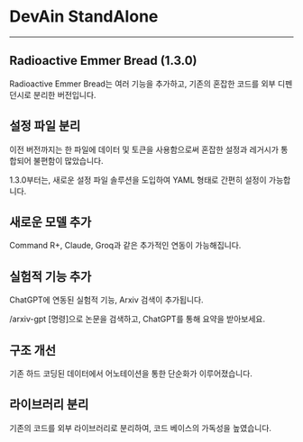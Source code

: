 # DevAin StandAlone
<hr/>

## Radioactive Emmer Bread (1.3.0)
Radioactive Emmer Bread는 여러 기능을 추가하고, 기존의 혼잡한 코드를 외부 디펜던시로 분리한 버전입니다.

## 설정 파일 분리
이전 버전까지는 한 파일에 데이터 및 토큰을 사용함으로써 혼잡한 설정과 레거시가 통합되어 불편함이 많았습니다.

1.3.0부터는, 새로운 설정 파일 솔루션을 도입하여 YAML 형태로 간편히 설정이 가능합니다.


## 새로운 모델 추가
Command R+, Claude, Groq과 같은 추가적인 연동이 가능해집니다.

## 실험적 기능 추가
ChatGPT에 연동된 실험적 기능, Arxiv 검색이 추가됩니다. 

/arxiv-gpt [명령]으로 논문을 검색하고, ChatGPT를 통해 요약을 받아보세요.

## 구조 개선
기존 하드 코딩된 데이터에서 어노테이션을 통한 단순화가 이루어졌습니다.

## 라이브러리 분리
기존의 코드를 외부 라이브러리로 분리하여, 코드 베이스의 가독성을 높였습니다.
